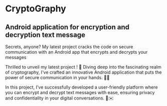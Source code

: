 # CryptoGraphy #
## Android application for encryption and decryption text message ##
Secrets, anyone? My latest project cracks the code on secure communication with an Android app that encrypts and decrypts your messages

Thrilled to unveil my latest project ! 🚀 Diving deep into the fascinating realm of cryptography, I've crafted an innovative Android application that puts the power of secure communication in your hands. 🔐💬

In this project, I've successfully developed a user-friendly platform where you can encrypt and decrypt text messages with ease, ensuring privacy and confidentiality in your digital conversations. 📲✉️

